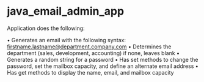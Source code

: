 # java_email_admin_app


Application does the following:

• Generates an email with the following syntax: firstname.lastname@department.company.com
• Determines the department (sales, development, accounting) if none, leaves blank
• Generates a random string for a password
• Has set methods to change the password, set the mailbox capacity, and define an alternate email address
• Has get methods to display the name, email, and mailbox capacity
